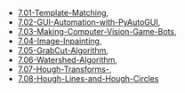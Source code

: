  * [7.01-Template-Matching](https://paulsudarshan.github.io/opencv-notes/7.-HOG_Segmentation_Template/7.01-Template-Matching.html),
 * [7.02-GUI-Automation-with-PyAutoGUI](https://paulsudarshan.github.io/opencv-notes/7.-HOG_Segmentation_Template/7.02-GUI-Automation-with-PyAutoGUI.html),
 * [7.03-Making-Computer-Vision-Game-Bots](https://paulsudarshan.github.io/opencv-notes/7.-HOG_Segmentation_Template/7.03-Making-Computer-Vision-Game-Bots.html),
 * [7.04-Image-Inpainting](https://paulsudarshan.github.io/opencv-notes/7.-HOG_Segmentation_Template/7.04-Image-Inpainting.html),
 * [7.05-GrabCut-Algorithm](https://paulsudarshan.github.io/opencv-notes/7.-HOG_Segmentation_Template/7.05-GrabCut-Algorithm.html),
 * [7.06-Watershed-Algorithm](https://paulsudarshan.github.io/opencv-notes/7.-HOG_Segmentation_Template/7.06-Watershed-Algorithm.html),
 * [7.07-Hough-Transforms-](https://paulsudarshan.github.io/opencv-notes/7.-HOG_Segmentation_Template/7.07-Hough-Transforms-.html),
 * [7.08-Hough-Lines-and-Hough-Circles](https://paulsudarshan.github.io/opencv-notes/7.-HOG_Segmentation_Template/7.08-Hough-Lines-and-Hough-Circles.html)
